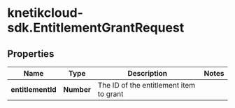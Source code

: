# knetikcloud-sdk.EntitlementGrantRequest

## Properties
Name | Type | Description | Notes
------------ | ------------- | ------------- | -------------
**entitlementId** | **Number** | The ID of the entitlement item to grant | 


